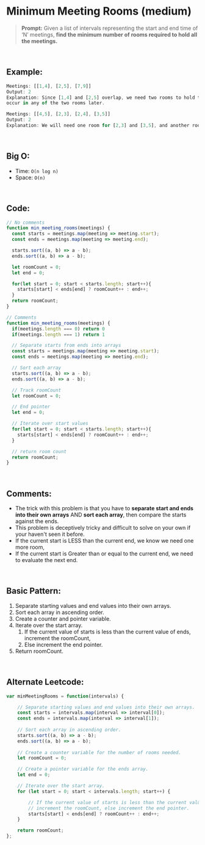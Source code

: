# Minimum Meeting Rooms (medium)

> **Prompt:** Given a list of intervals representing the start and end time of ‘N’ meetings, **find the minimum number of rooms required to hold all the meetings.**

<br>

## **Example:**

```js
Meetings: [[1,4], [2,5], [7,9]]
Output: 2
Explanation: Since [1,4] and [2,5] overlap, we need two rooms to hold these two meetings. [7,9] can 
occur in any of the two rooms later.

Meetings: [[4,5], [2,3], [2,4], [3,5]]
Output: 2
Explanation: We will need one room for [2,3] and [3,5], and another room for [2,4] and [4,5].
```

<br>

## **Big O:**
  - Time: `O(n log n)`
  - Space: `O(n)`

<br>

## **Code:**

```js
// No comments
function min_meeting_rooms(meetings) {
  const starts = meetings.map(meeting => meeting.start);
  const ends = meetings.map(meeting => meeting.end);

  starts.sort((a, b) => a - b);
  ends.sort((a, b) => a - b);

  let roomCount = 0;
  let end = 0;

  for(let start = 0; start < starts.length; start++){
    starts[start] < ends[end] ? roomCount++ : end++;
  }
  return roomCount;
}

// Comments
function min_meeting_rooms(meetings) {
  if(meetings.length === 0) return 0
  if(meetings.length === 1) return 1

  // Separate starts from ends into arrays
  const starts = meetings.map(meeting => meeting.start);
  const ends = meetings.map(meeting => meeting.end);

  // Sort each array
  starts.sort((a, b) => a - b);
  ends.sort((a, b) => a - b);

  // Track roomCount
  let roomCount = 0;

  // End pointer
  let end = 0;

  // Iterate over start values 
  for(let start = 0; start < starts.length; start++){
    starts[start] < ends[end] ? roomCount++ : end++;
  }

  // return room count
  return roomCount;
}
```
<br>

## **Comments:**
  - The trick with this problem is that you have to **separate start and ends into their own arrays** AND **sort each array**, then compare the starts against the ends.
  - This problem is deceptively tricky and difficult to solve on your own if your haven't seen it before.
  - If the current start is LESS than the current end, we know we need one more room,
  - If the current start is Greater than or equal to the current end, we need to evaluate the next end.


<br>

## **Basic Pattern:**
  1. Separate starting values and end values into their own arrays.
  2. Sort each array in ascending order.
  3. Create a counter and pointer variable.
  4. Iterate over the start array.
     1. If the current value of starts is less than the current value of ends, increment the roomCount,
     2. Else increment the end pointer.
  5. Return roomCount.

<br>

## **Alternate Leetcode:**

```js 
var minMeetingRooms = function(intervals) {

    // Separate starting values and end values into their own arrays.
    const starts = intervals.map(interval => interval[0]);
    const ends = intervals.map(interval => interval[1]);
    
    // Sort each array in ascending order.
    starts.sort((a, b) => a - b);
    ends.sort((a, b) => a - b);
    
    // Create a counter variable for the number of rooms needed.
    let roomCount = 0;

    // Create a pointer variable for the ends array.
    let end = 0;

    // Iterate over the start array.
    for (let start = 0; start < intervals.length; start++) {

        // If the current value of starts is less than the current value of ends,
        // increment the roomCount, else increment the end pointer.
		starts[start] < ends[end] ? roomCount++ : end++;
    }

    return roomCount;
};
```
